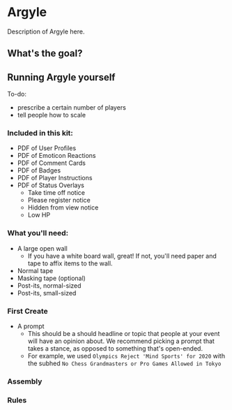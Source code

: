# Argyle
Description of Argyle here.

## What's the goal?



## Running Argyle yourself

To-do:
- prescribe a certain number of players
- tell people how to scale

### Included in this kit:

- PDF of User Profiles
- PDF of Emoticon Reactions
- PDF of Comment Cards
- PDF of Badges
- PDF of Player Instructions
- PDF of Status Overlays
	- Take time off notice
	- Please register notice
	- Hidden from view notice
	- Low HP

### What you'll need:

- A large open wall
	- If you have a white board wall, great! If not, you'll need paper and tape to affix items to the wall.
- Normal tape
- Masking tape (optional)
- Post-its, normal-sized
- Post-its, small-sized

### First Create

- A prompt
	- This should be a should headline or topic that people at your event will have an opinion about. We recommend picking a prompt that takes a stance, as opposed to something that's open-ended. 
	- For example, we used `Olympics Reject 'Mind Sports' for 2020` with the subhed `No Chess Grandmasters or Pro Games Allowed in Tokyo`




### Assembly






### Rules




















